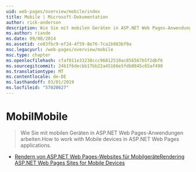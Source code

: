 ```yaml
---
uid: web-pages/overview/mobile/index
title: Mobile | Microsoft-Dokumentation
author: rick-anderson
description: Wie Sie mit mobilen Geräten in ASP.NET Web Pages-Anwendungen arbeiten.
ms.author: riande
ms.date: 09/08/2014
ms.assetid: ce83fbc9-ef24-4f59-8e76-7ca1b983bf9a
msc.legacyurl: /web-pages/overview/mobile
msc.type: chapter
ms.openlocfilehash: cfaf011e33238ccc96812510ac856567b5f2dbf6
ms.sourcegitcommit: 24b1f6decbb17bb22a45166e5fdb0845c65af498
ms.translationtype: MT
ms.contentlocale: de-DE
ms.lasthandoff: 03/01/2019
ms.locfileid: "57020627"
---
```

<a name="mobile"></a><span data-ttu-id="5a77a-103">Mobil</span><span class="sxs-lookup"><span data-stu-id="5a77a-103">Mobile</span></span>
====================
> <span data-ttu-id="5a77a-104">Wie Sie mit mobilen Geräten in ASP.NET Web Pages-Anwendungen arbeiten.</span><span class="sxs-lookup"><span data-stu-id="5a77a-104">How to work with Mobile devices in ASP.NET Web Pages applications.</span></span>


- [<span data-ttu-id="5a77a-105">Rendern von ASP.NET Web Pages-Websites für Mobilgeräte</span><span class="sxs-lookup"><span data-stu-id="5a77a-105">Rendering ASP.NET Web Pages Sites for Mobile Devices</span></span>](rendering-aspnet-web-pages-sites-for-mobile-devices.md)
